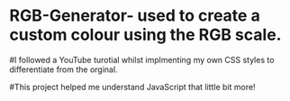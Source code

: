 # RGB-Generator- used to create a custom colour using the RGB scale. 

#I followed a YouTube turotial whilst implmenting my own CSS styles to differentiate from the orginal. 

#This project helped me understand JavaScript that little bit more! 
